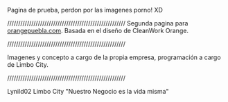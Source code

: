 Pagina de prueba, perdon por las imagenes porno! XD

//////////////////////////////////////////////////////
Segunda pagina para <a href="http://orangepuebla.com">orangepuebla.com</a>.
Basada en el diseño de CleanWork Orange.

//////////////////////////////////////////////////////

Imagenes y concepto a cargo de la propia empresa,
programación a cargo de Limbo City.

//////////////////////////////////////////////////////

Lynild02
Limbo City
"Nuestro Negocio es la vida misma"
